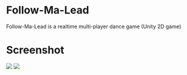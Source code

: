 # Follow-Ma-Lead
Follow-Ma-Lead is a realtime multi-player dance game (Unity 2D game)

# Screenshot

![](https://i.imgur.com/5jsonxg.png)
![](https://i.imgur.com/EPENasj.png)

